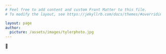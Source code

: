 ```yaml
---
# Feel free to add content and custom Front Matter to this file.
# To modify the layout, see https://jekyllrb.com/docs/themes/#overriding-theme-defaults

layout: page
author:
  picture: /assets/images/tylerphoto.jpg
---
```


🧘
